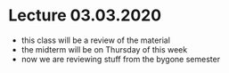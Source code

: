 # Lecture 03.03.2020

- this class will be a review of the material
- the midterm will be on Thursday of this week
- now we are reviewing stuff from the bygone semester
